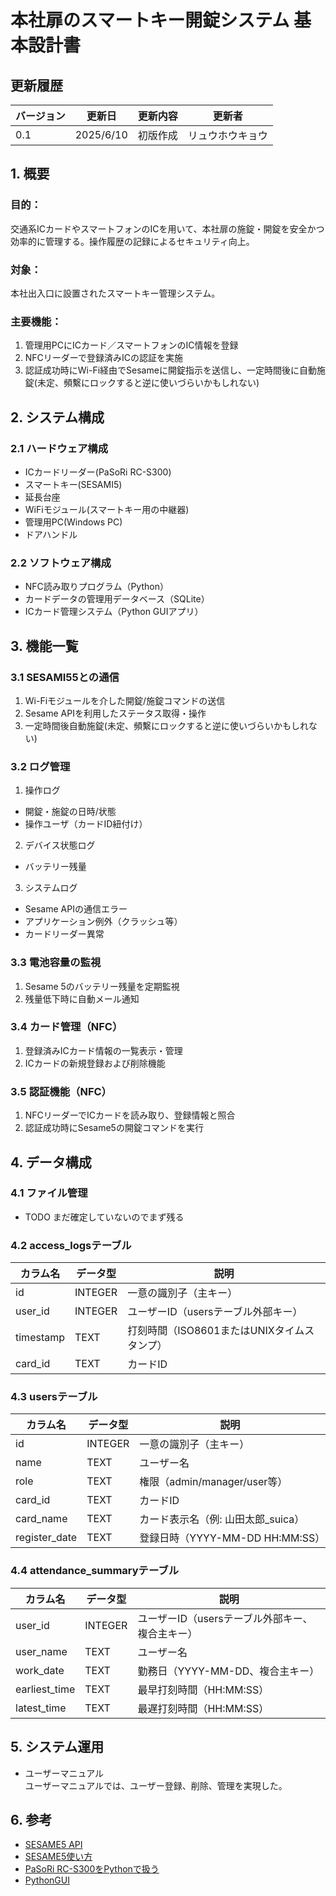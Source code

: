 # 本社扉のスマートキー開錠システム 基本設計書

## 更新履歴
| バージョン | 更新日 | 更新内容 | 更新者 |
|------------|------------|----------------|------------|
| 0.1        | 2025/6/10  |初版作成         |リュウホウキョウ|


## 1. 概要
### **目的：**
交通系ICカードやスマートフォンのICを用いて、本社扉の施錠・開錠を安全かつ効率的に管理する。操作履歴の記録によるセキュリティ向上。

### **対象：**
本社出入口に設置されたスマートキー管理システム。

### **主要機能：**
 1. 管理用PCにICカード／スマートフォンのIC情報を登録
 2. NFCリーダーで登録済みICの認証を実施
 3. 認証成功時にWi-Fi経由でSesameに開錠指示を送信し、一定時間後に自動施錠(未定、頻繫にロックすると逆に使いづらいかもしれない)




## 2. システム構成
### 2.1 ハードウェア構成
- ICカードリーダー(PaSoRi RC-S300)
- スマートキー(SESAMI5)
- 延長台座
- WiFiモジュール(スマートキー用の中継器)
- 管理用PC(Windows PC)
- ドアハンドル

### 2.2 ソフトウェア構成
- NFC読み取りプログラム（Python）
- カードデータの管理用データベース（SQLite）
- ICカード管理システム（Python GUIアプリ）

## 3. 機能一覧
### 3.1 **SESAMI55との通信**   
   1. Wi-Fiモジュールを介した開錠/施錠コマンドの送信   
   2. Sesame APIを利用したステータス取得・操作   
   3. 一定時間後自動施錠(未定、頻繫にロックすると逆に使いづらいかもしれない)

### 3.2 **ログ管理**   
   1. 操作ログ
   - 開錠・施錠の日時/状態
   - 操作ユーザ（カードID紐付け）
   2. デバイス状態ログ
   - バッテリー残量
   3. システムログ
   - Sesame APIの通信エラー
   - アプリケーション例外（クラッシュ等）
   - カードリーダー異常

### 3.3 **電池容量の監視**  
   1. Sesame 5のバッテリー残量を定期監視  
   2. 残量低下時に自動メール通知  

### 3.4 **カード管理（NFC）**  
   1. 登録済みICカード情報の一覧表示・管理  
   2. ICカードの新規登録および削除機能  

### 3.5 **認証機能（NFC）**  
   1. NFCリーダーでICカードを読み取り、登録情報と照合  
   2. 認証成功時にSesame5の開錠コマンドを実行




## 4. データ構成

### 4.1 ファイル管理
- TODO まだ確定していないのでまず残る
### 4.2 access_logsテーブル
| カラム名 | データ型 | 説明 |
|------------|------------|------------|
| id | INTEGER | 一意の識別子（主キー） |
| user_id | INTEGER | ユーザーID（usersテーブル外部キー） |
| timestamp | TEXT | 打刻時間（ISO8601またはUNIXタイムスタンプ） |
| card_id | TEXT | カードID |

### 4.3 usersテーブル
| カラム名 | データ型 | 説明 |
|------------|------------|------------|
| id | INTEGER | 一意の識別子（主キー） |
| name | TEXT | ユーザー名 |
| role | TEXT | 権限（admin/manager/user等） |
| card_id  | TEXT    | カードID |
| card_name | TEXT    | カード表示名（例: 山田太郎_suica） |
| register_date  | TEXT | 登録日時（YYYY-MM-DD HH:MM:SS） |

### 4.4 attendance_summaryテーブル
| カラム名 | データ型 | 説明 |
|------------|------------|------------|
| user_id | INTEGER | ユーザーID（usersテーブル外部キー、複合主キー） |
| user_name | TEXT | ユーザー名 |
| work_date | TEXT | 勤務日（YYYY-MM-DD、複合主キー） |
| earliest_time | TEXT | 最早打刻時間（HH:MM:SS） |
| latest_time | TEXT | 最遅打刻時間（HH:MM:SS） |

## 5. システム運用
- ユーザーマニュアル  
   ユーザーマニュアルでは、ユーザー登録、削除、管理を実現した。
   

## 6. 参考
- [SESAME5 API](https://doc.candyhouse.co/ja/SesameAPI)  
- [SESAME5使い方](https://note.com/xh_ichikawa/n/nd5ceb0b60cfe)
- [PaSoRi RC-S300をPythonで扱う](https://qiita.com/tomo_9180/items/5305a888e373416af5d2)
- [PythonGUI](https://qiita.com/run1000dori/items/61dc715ddaad54505a29)


